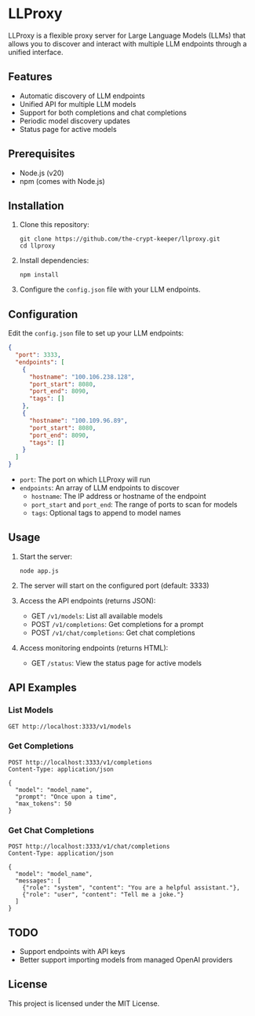 # LLProxy

LLProxy is a flexible proxy server for Large Language Models (LLMs) that allows you to discover and interact with multiple LLM endpoints through a unified interface.

## Features

- Automatic discovery of LLM endpoints
- Unified API for multiple LLM models
- Support for both completions and chat completions
- Periodic model discovery updates
- Status page for active models

## Prerequisites

- Node.js (v20)
- npm (comes with Node.js)

## Installation

1. Clone this repository:
   ```
   git clone https://github.com/the-crypt-keeper/llproxy.git
   cd llproxy
   ```

2. Install dependencies:
   ```
   npm install
   ```

3. Configure the `config.json` file with your LLM endpoints.

## Configuration

Edit the `config.json` file to set up your LLM endpoints:

```json
{
  "port": 3333,
  "endpoints": [
    {
      "hostname": "100.106.238.128",
      "port_start": 8080,
      "port_end": 8090,
      "tags": []
    },
    {
      "hostname": "100.109.96.89",
      "port_start": 8080,
      "port_end": 8090,
      "tags": []
    }
  ]
}
```

- `port`: The port on which LLProxy will run
- `endpoints`: An array of LLM endpoints to discover
  - `hostname`: The IP address or hostname of the endpoint
  - `port_start` and `port_end`: The range of ports to scan for models
  - `tags`: Optional tags to append to model names

## Usage

1. Start the server:
   ```
   node app.js
   ```

2. The server will start on the configured port (default: 3333)

3. Access the API endpoints (returns JSON):
   - GET `/v1/models`: List all available models
   - POST `/v1/completions`: Get completions for a prompt
   - POST `/v1/chat/completions`: Get chat completions

4. Access monitoring endpoints (returns HTML):
   - GET `/status`: View the status page for active models

## API Examples

### List Models

```
GET http://localhost:3333/v1/models
```

### Get Completions

```
POST http://localhost:3333/v1/completions
Content-Type: application/json

{
  "model": "model_name",
  "prompt": "Once upon a time",
  "max_tokens": 50
}
```

### Get Chat Completions

```
POST http://localhost:3333/v1/chat/completions
Content-Type: application/json

{
  "model": "model_name",
  "messages": [
    {"role": "system", "content": "You are a helpful assistant."},
    {"role": "user", "content": "Tell me a joke."}
  ]
}
```

## TODO

- Support endpoints with API keys
- Better support importing models from managed OpenAI providers

## License

This project is licensed under the MIT License.
